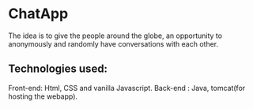 # ChatApp

The idea is to give the people around the globe, an opportunity to anonymously and randomly have conversations with each other.

## Technologies used:

Front-end: Html, CSS and vanilla Javascript.
Back-end : Java, tomcat(for hosting the webapp).
